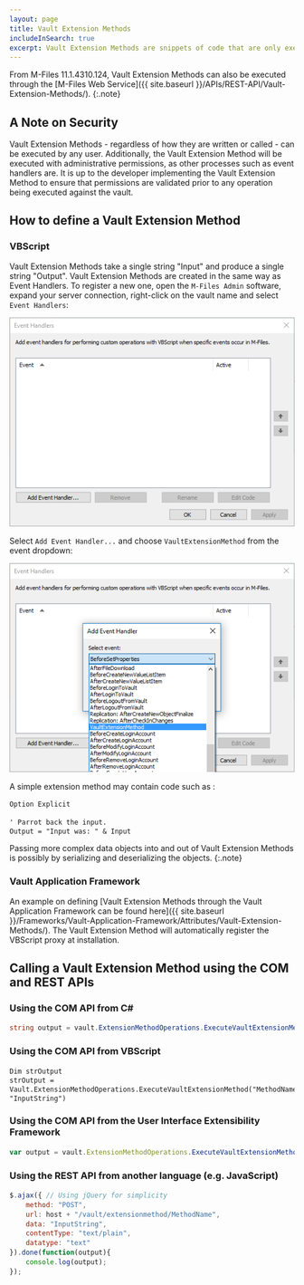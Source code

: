 ```yaml
---
layout: page
title: Vault Extension Methods
includeInSearch: true
excerpt: Vault Extension Methods are snippets of code that are only executed when explicitly called using the [ExecuteVaultExtensionMethod method](https://www.m-files.com/api/documentation/latest/index.html#MFilesAPI~VaultExtensionMethodOperations~ExecuteVaultExtensionMethod.html).  Vault Extension Methods can either be written using [VBScript](#vbscript) or registered using the [Vault Application Framework's VaultExtensionMethodAttribute](/Frameworks/Vault-Application-Framework/Attributes/Vault-Extension-Methods/).
---
```


From M-Files 11.1.4310.124, Vault Extension Methods can also be executed through the [M-Files Web Service]({{ site.baseurl }}/APIs/REST-API/Vault-Extension-Methods/).
{:.note}

## A Note on Security

Vault Extension Methods - regardless of how they are written or called - can be executed by any user.  Additionally, the Vault Extension Method will be executed with administrative permissions, as other processes such as event handlers are.  It is up to the developer implementing the Vault Extension Method to ensure that permissions are validated prior to any operation being executed against the vault.

## How to define a Vault Extension Method

### VBScript

Vault Extension Methods take a single string "Input" and produce a single string "Output".  Vault Extension Methods are created in the same way as Event Handlers.  To register a new one, open the `M-Files Admin` software, expand your server connection, right-click on the vault name and select `Event Handlers`:

![Event Handlers dialog](event-handlers.png)

Select `Add Event Handler...` and choose `VaultExtensionMethod` from the event dropdown:

![Vault Extension Method Type Dropdown](add-event-handler.png)

A simple extension method may contain code such as :

```vbscript
Option Explicit

' Parrot back the input.
Output = "Input was: " & Input
```

Passing more complex data objects into and out of Vault Extension Methods is possibly by serializing and deserializing the objects.
{:.note}

### Vault Application Framework

An example on defining [Vault Extension Methods through the Vault Application Framework can be found here]({{ site.baseurl }}/Frameworks/Vault-Application-Framework/Attributes/Vault-Extension-Methods/).  The Vault Extension Method will automatically register the VBScript proxy at installation.

## Calling a Vault Extension Method using the COM and REST APIs

### Using the COM API from C\#

```csharp
string output = vault.ExtensionMethodOperations.ExecuteVaultExtensionMethod("MethodName", "InputString");
```

### Using the COM API from VBScript

```vbscript
Dim strOutput
strOutput = Vault.ExtensionMethodOperations.ExecuteVaultExtensionMethod("MethodName", "InputString")
```

### Using the COM API from the User Interface Extensibility Framework

```javascript
var output = vault.ExtensionMethodOperations.ExecuteVaultExtensionMethod("MethodName", "InputString");
```

### Using the REST API from another language (e.g. JavaScript)

```javascript
$.ajax({ // Using jQuery for simplicity
	method: "POST",
	url: host + "/vault/extensionmethod/MethodName",
	data: "InputString",
	contentType: "text/plain",
	datatype: "text"
}).done(function(output){
	console.log(output);
});
```